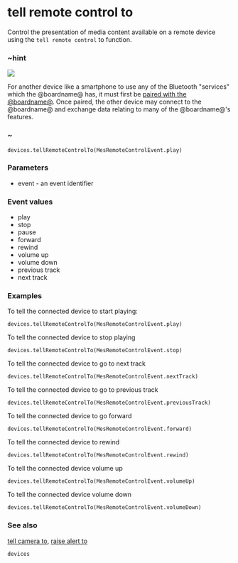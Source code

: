 # tell remote control to

Control the presentation of media content available on a remote device using the `tell remote control` to function.

### ~hint
![](/static/bluetooth/Bluetooth_SIG.png)

For another device like a smartphone to use any of the Bluetooth "services" which the @boardname@ has, it must first be [paired with the @boardname@](/reference/bluetooth/bluetooth-pairing). Once paired, the other device may connect to the @boardname@ and exchange data relating to many of the @boardname@'s features.

### ~


```sig
devices.tellRemoteControlTo(MesRemoteControlEvent.play)
```

### Parameters

* event - an event identifier

### Event values

* play
* stop
* pause
* forward
* rewind
* volume up
* volume down
* previous track
* next track

### Examples

To tell the connected device to start playing:

```blocks
devices.tellRemoteControlTo(MesRemoteControlEvent.play)
```

To tell the connected device to stop playing

```blocks
devices.tellRemoteControlTo(MesRemoteControlEvent.stop)
```

To tell the connected device to go to next track

```blocks
devices.tellRemoteControlTo(MesRemoteControlEvent.nextTrack)
```

To tell the connected device to go to previous track

```blocks
devices.tellRemoteControlTo(MesRemoteControlEvent.previousTrack)
```

To tell the connected device to go forward

```blocks
devices.tellRemoteControlTo(MesRemoteControlEvent.forward)
```

To tell the connected device to rewind

```blocks
devices.tellRemoteControlTo(MesRemoteControlEvent.rewind)
```

To tell the connected device volume up

```blocks
devices.tellRemoteControlTo(MesRemoteControlEvent.volumeUp)
```

To tell the connected device volume down

```blocks
devices.tellRemoteControlTo(MesRemoteControlEvent.volumeDown)
```

### See also

[tell camera to](/reference/devices/tell-camera-to), [raise alert to](/reference/devices/raise-alert-to)


```package
devices
```
